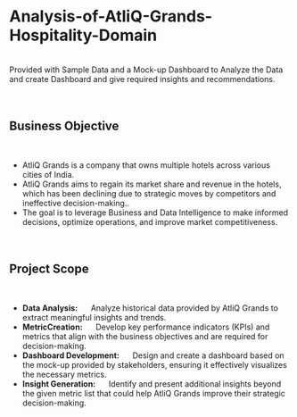 # Analysis-of-AtliQ-Grands-Hospitality-Domain
<br />
Provided with Sample Data and a Mock-up Dashboard to Analyze the Data and create Dashboard and give required insights and recommendations.
<br /><br /><br />

## Business Objective
<br />

* AtliQ Grands  is a company that owns multiple hotels across various cities of India.
* AtliQ Grands aims to regain its market share and revenue in the hotels, which has been declining due to strategic moves by competitors and ineffective decision-making..
* The goal is to leverage Business and Data Intelligence to make informed decisions, optimize operations, and improve market competitiveness.
<br /><br /><br />

## Project Scope
<br />

* **Data Analysis:**  $~~~~$  Analyze historical data provided by AtliQ Grands to extract meaningful insights and trends. <br />
* **MetricCreation:**  $~~~~$  Develop key performance indicators (KPIs) and metrics that align with the business objectives and are required for decision-making. <br />
* **Dashboard Development:**  $~~~~$  Design and create a dashboard based on the mock-up provided by stakeholders, ensuring it effectively visualizes the necessary metrics. <br />
* **Insight Generation:**  $~~~~$  Identify and present additional insights beyond the given metric list that could help AtliQ Grands improve their strategic decision-making. <br />
<br /><br /><br />


